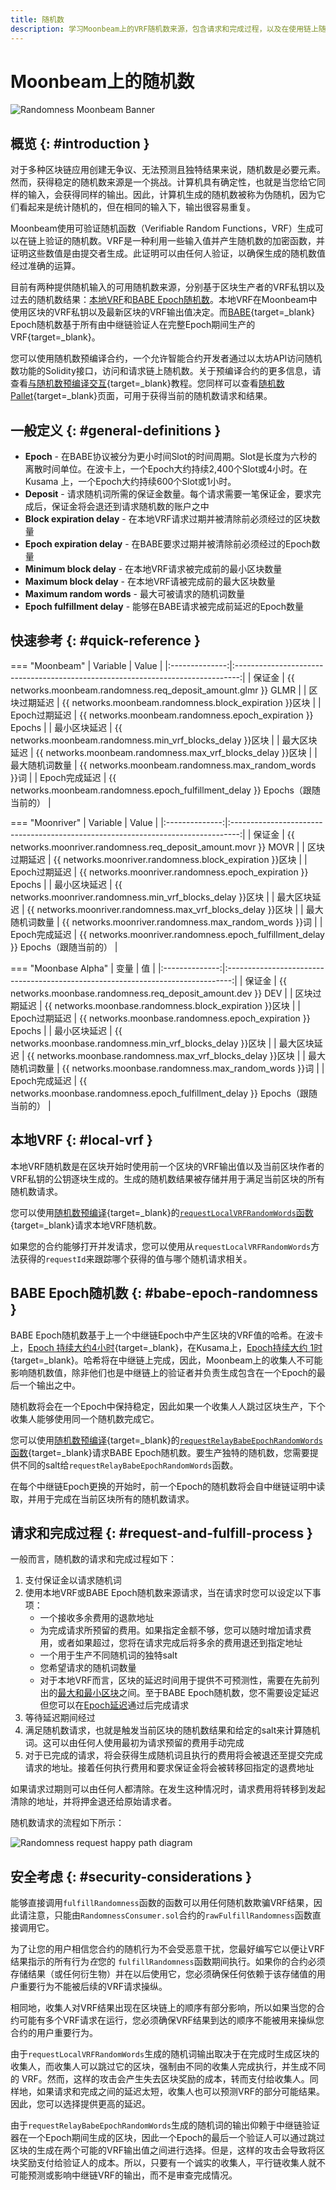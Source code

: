 ```yaml
---
title: 随机数
description: 学习Moonbeam上的VRF随机数来源，包含请求和完成过程，以及在使用链上随机数的安全性考虑。
---
```


# Moonbeam上的随机数

![Randomness Moonbeam Banner](/images/learn/features/randomness/randomness-banner.png)

## 概览 {: #introduction }

对于多种区块链应用创建无争议、无法预测且独特结果来说，随机数是必要元素。然而，获得稳定的随机数来源是一个挑战。计算机具有确定性，也就是当您给它同样的输入，会获得同样的输出。因此，计算机生成的随机数被称为伪随机，因为它们看起来是统计随机的，但在相同的输入下，输出很容易重复。

Moonbeam使用可验证随机函数（Verifiable Random Functions，VRF）生成可以在链上验证的随机数。VRF是一种利用一些输入值并产生随机数的加密函数，并证明这些数值是由提交者生成。此证明可以由任何人验证，以确保生成的随机数值经过准确的运算。

目前有两种提供随机输入的可用随机数来源，分别基于区块生产者的VRF私钥以及过去的随机数结果：[本地VRF](#local-vrf)和[BABE Epoch随机数](#babe-epoch-randomness)。本地VRF在Moonbeam中使用区块的VRF私钥以及最新区块的VRF输出值决定。而[BABE](https://wiki.polkadot.network/docs/learn-consensus#block-production-babe){target=_blank} Epoch随机数基于所有由中继链验证人在完整Epoch期间生产的VRF{target=_blank}。

您可以使用随机数预编译合约，一个允许智能合约开发者通过以太坊API访问随机数功能的Solidity接口，访问和请求链上随机数。关于预编译合约的更多信息，请查看[与随机数预编译交互](/builders/pallets-precompiles/precompiles/randomness){target=_blank}教程。您同样可以查看[随机数Pallet](/builders/pallets-precompiles/pallets/randomness){target=_blank}页面，可用于获得当前的随机数请求和结果。

## 一般定义 {: #general-definitions }

- **Epoch** - 在BABE协议被分为更小时间Slot的时间周期。Slot是长度为六秒的离散时间单位。在波卡上，一个Epoch大约持续2,400个Slot或4小时。在Kusama 上，一个Epoch大约持续600个Slot或1小时。
- **Deposit** - 请求随机词所需的保证金数量。每个请求需要一笔保证金，要求完成后，保证金将会退还到请求随机数的账户之中
- **Block expiration delay** - 在本地VRF请求过期并被清除前必须经过的区块数量
- **Epoch expiration delay** - 在BABE要求过期并被清除前必须经过的Epoch数量
- **Minimum block delay** - 在本地VRF请求被完成前的最小区块数量
- **Maximum block delay** - 在本地VRF请被完成前的最大区块数量
- **Maximum random words** - 最大可被请求的随机词数量
- **Epoch fulfillment delay** - 能够在BABE请求被完成前延迟的Epoch数量

## 快速参考 {: #quick-reference }


=== "Moonbeam"
    |    Variable    |                                      Value                                      |
    |:--------------:|:-------------------------------------------------------------------------------:|
    |     保证金     |         {{ networks.moonbeam.randomness.req_deposit_amount.glmr }} GLMR         |
    |  区块过期延迟  |             {{ networks.moonbeam.randomness.block_expiration }}区块             |
    | Epoch过期延迟  |           {{ networks.moonbeam.randomness.epoch_expiration }} Epochs            |
    |  最小区块延迟  |           {{ networks.moonbeam.randomness.min_vrf_blocks_delay }}区块           |
    |  最大区块延迟  |           {{ networks.moonbeam.randomness.max_vrf_blocks_delay }}区块           |
    | 最大随机词数量 |              {{ networks.moonbeam.randomness.max_random_words }}词              |
    | Epoch完成延迟  | {{ networks.moonbeam.randomness.epoch_fulfillment_delay }} Epochs（跟随当前的） |

=== "Moonriver"
    |    Variable    |                                      Value                                       |
    |:--------------:|:--------------------------------------------------------------------------------:|
    |     保证金     |         {{ networks.moonriver.randomness.req_deposit_amount.movr }} MOVR         |
    |  区块过期延迟  |             {{ networks.moonriver.randomness.block_expiration }}区块             |
    | Epoch过期延迟  |           {{ networks.moonriver.randomness.epoch_expiration }} Epochs            |
    |  最小区块延迟  |           {{ networks.moonriver.randomness.min_vrf_blocks_delay }}区块           |
    |  最大区块延迟  |           {{ networks.moonriver.randomness.max_vrf_blocks_delay }}区块           |
    | 最大随机词数量 |              {{ networks.moonriver.randomness.max_random_words }}词              |
    | Epoch完成延迟  | {{ networks.moonriver.randomness.epoch_fulfillment_delay }} Epochs（跟随当前的） |

=== "Moonbase Alpha"
    |      变量      |                                       值                                        |
    |:--------------:|:-------------------------------------------------------------------------------:|
    |     保证金     |          {{ networks.moonbase.randomness.req_deposit_amount.dev }} DEV          |
    |  区块过期延迟  |             {{ networks.moonbase.randomness.block_expiration }}区块             |
    | Epoch过期延迟  |           {{ networks.moonbase.randomness.epoch_expiration }} Epochs            |
    |  最小区块延迟  |           {{ networks.moonbase.randomness.min_vrf_blocks_delay }}区块           |
    |  最大区块延迟  |           {{ networks.moonbase.randomness.max_vrf_blocks_delay }}区块           |
    | 最大随机词数量 |              {{ networks.moonbase.randomness.max_random_words }}词              |
    | Epoch完成延迟  | {{ networks.moonbase.randomness.epoch_fulfillment_delay }} Epochs（跟随当前的） |

## 本地VRF {: #local-vrf }

本地VRF随机数是在区块开始时使用前一个区块的VRF输出值以及当前区块作者的VRF私钥的公钥逐块生成的。生成的随机数结果被存储并用于满足当前区块的所有随机数请求。

您可以使用[随机数预编译](/builders/pallets-precompiles/precompiles/randomness/){target=_blank}的[`requestLocalVRFRandomWords`函数](/builders/pallets-precompiles/precompiles/randomness/#:~:text=requestLocalVRFRandomWords){target=_blank}请求本地VRF随机数。

如果您的合约能够打开并发请求，您可以使用从`requestLocalVRFRandomWords`方法获得的`requestId`来跟踪哪个获得的值与哪个随机请求相关。

## BABE Epoch随机数 {: #babe-epoch-randomness }

BABE Epoch随机数基于上一个中继链Epoch中产生区块的VRF值的哈希。在波卡上，[Epoch 持续大约4小时](https://wiki.polkadot.network/docs/maintain-polkadot-parameters#periods-of-common-actions-and-attributes){target=_blank}，在Kusama上，[Epoch持续大约 1时](https://guide.kusama.network/docs/kusama-parameters/#periods-of-common-actions-and-attributes){target=_blank}。哈希将在中继链上完成，因此，Moonbeam上的收集人不可能影响随机数值，除非他们也是中继链上的验证者并负责生成包含在一个Epoch的最后一个输出之中。

随机数将会在一个Epoch中保持稳定，因此如果一个收集人人跳过区块生产，下个收集人能够使用同一个随机数完成它。

您可以使用[随机数预编译](/builders/pallets-precompiles/precompiles/randomness/){target=_blank}的[`requestRelayBabeEpochRandomWords`函数](/builders/pallets-precompiles/precompiles/randomness/#:~:text=requestRelayBabeEpochRandomWords){target=_blank}请求BABE Epoch随机数。要生产独特的随机数，您需要提供不同的salt给`requestRelayBabeEpochRandomWords`函数。

在每个中继链Epoch更换的开始时，前一个Epoch的随机数将会自中继链证明中读取，并用于完成在当前区块所有的随机数请求。

## 请求和完成过程 {: #request-and-fulfill-process }

一般而言，随机数的请求和完成过程如下：

1. 支付保证金以请求随机词
2. 使用本地VRF或BABE Epoch随机数来源请求，当在请求时您可以设定以下事项：
    - 一个接收多余费用的退款地址
    - 为完成请求所预留的费用。如果指定金额不够，您可以随时增加请求费用，或者如果超过，您将在请求完成后将多余的费用退还到指定地址
    - 一个用于生产不同随机词的独特salt
    - 您希望请求的随机词数量
    - 对于本地VRF而言，区块的延迟时间用于提供不可预测性，需要在先前列出的[最大和最小区块](#quick-reference)之间。至于BABE Epoch随机数，您不需要设定延迟但您可以在[Epoch延迟](#quick-reference)通过后完成请求
3. 等待延迟期间经过
4. 满足随机数请求，也就是触发当前区块的随机数结果和给定的salt来计算随机词。这可以由任何人使用最初为请求预留的费用手动完成
5. 对于已完成的请求，将会获得生成随机词且执行的费用将会被退还至提交完成请求的地址。接着任何执行费用和要求保证金将会被转移回指定的退费地址

如果请求过期则可以由任何人都清除。在发生这种情况时，请求费用将转移到发起清除的地址，并将押金退还给原始请求者。

随机数请求的流程如下所示：

![Randomness request happy path diagram](/images/learn/features/randomness/randomness-1.png)

## 安全考虑 {: #security-considerations }

能够直接调用`fulfillRandomness`函数的函数可以用任何随机数欺骗VRF结果，因此请注意，只能由`RandomnessConsumer.sol`合约的`rawFulfillRandomness`函数直接调用它。

为了让您的用户相信您合约的随机行为不会受恶意干扰，您最好编写它以便让VRF结果指示的所有行为*在*您的 `fulfillRandomness`函数期间执行。如果你的合约必须存储结果（或任何衍生物）并在以后使用它，您必须确保任何依赖于该存储值的用户重要行为不能被后续的VRF请求操纵。

相同地，收集人对VRF结果出现在区块链上的顺序有部分影响，所以如果当您的合约可能有多个VRF请求在运行，您必须确保VRF结果到达的顺序不能被用来操纵您合约的用户重要行为。

由于`requestLocalVRFRandomWords`生成的随机词输出取决于在完成时生成区块的收集人，而收集人可以跳过它的区块，强制由不同的收集人完成执行，并生成不同的 VRF。然而，这样的攻击会产生失去区块奖励的成本，转而支付给收集人。同样地，如果请求和完成之间的延迟太短，收集人也可以预测VRF的部分可能结果。因此，您可以选择提供更高的延迟。

由于`requestRelayBabeEpochRandomWords`生成的随机词的输出仰赖于中继链验证器在一个Epoch期间生成的区块，因此一个Epoch的最后一个验证人可以通过跳过区块的生成在两个可能的VRF输出值之间进行选择。但是，这样的攻击会导致将区块奖励支付给验证人的成本。所以，只要有一个诚实的收集人，平行链收集人就不可能预测或影响中继链VRF的输出，而不是审查完成情况。
